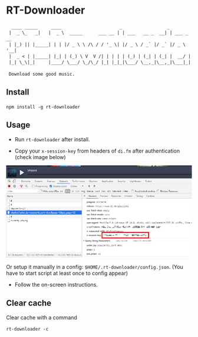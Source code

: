 # RT-Downloader

```
  ____ _____     ____                      _                 _
 |  _ \_   _|   |  _ \  _____      ___ __ | | ___   __ _  __| | ___ _ __
 | |_) || |_____| | | |/ _ \ \ /\ / / '_ \| |/ _ \ / _` |/ _` |/ _ \ '__|
 |  _ < | |_____| |_| | (_) \ V  V /| | | | | (_) | (_| | (_| |  __/ |
 |_| \_\|_|     |____/ \___/ \_/\_/ |_| |_|_|\___/ \__,_|\__,_|\___|_|

 Download some good music.

```

## Install

`npm install -g rt-downloader`

## Usage

- Run `rt-downloader` after install.

- Copy your `x-session-key` from headers of `di.fm` after authentication (check image below)

![where is a key](./additional/key.png 'Get key')

Or setup it manually in a config: `$HOME/.rt-downloader/config.json`.
(You have to start script at least once to config appear)

- Follow the on-screen instructions.

## Clear cache

Clear cache with a command

```
rt-downloader -c
```
